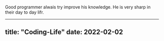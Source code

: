 Good programmer alwais try improve his knowledge. He is very sharp in their day to day lifr.

---
title: "Coding-Life"
date: 2022-02-02
---
